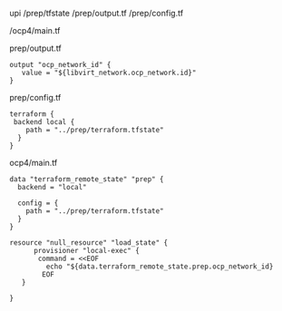 

upi
   /prep/tfstate
   /prep/output.tf
   /prep/config.tf

   /ocp4/main.tf


prep/output.tf
~~~
output "ocp_network_id" {
   value = "${libvirt_network.ocp_network.id}"
}
~~~

prep/config.tf
~~~
terraform {
 backend local {
    path = "../prep/terraform.tfstate"
  }
}
~~~

ocp4/main.tf
```
data "terraform_remote_state" "prep" {
  backend = "local"

  config = {
    path = "../prep/terraform.tfstate"
  }
}

resource "null_resource" "load_state" {
      provisioner "local-exec" {
       command = <<EOF
         echo "${data.terraform_remote_state.prep.ocp_network_id}
        EOF
   }

}
```
    